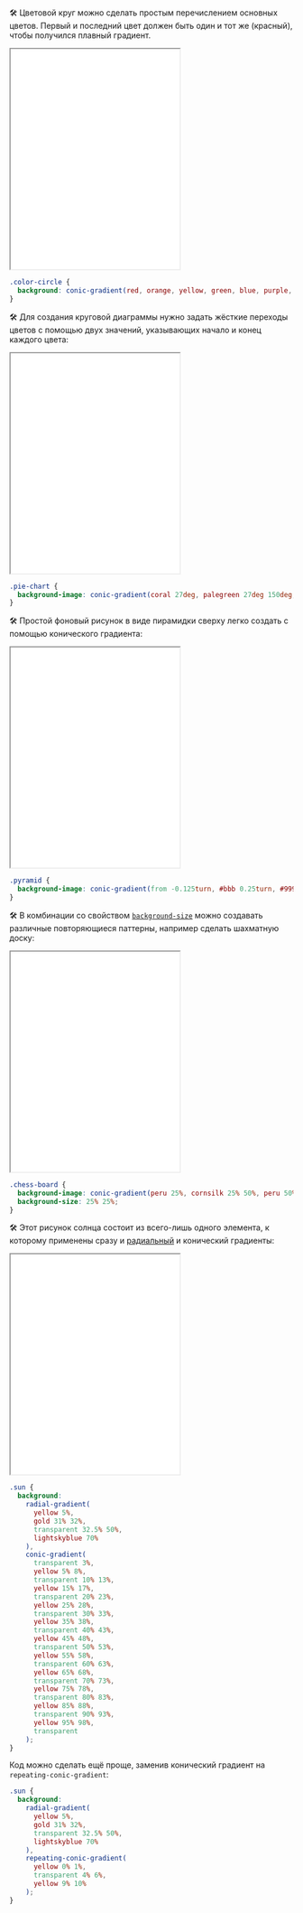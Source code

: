 🛠 Цветовой круг можно сделать простым перечислением основных цветов. Первый и последний цвет должен быть один и тот же (красный), чтобы получился плавный градиент.

<iframe title="Цветовой круг" src="../demos/color-circle/" height="390"></iframe>

```css
.color-circle {
  background: conic-gradient(red, orange, yellow, green, blue, purple, red);
}
```

🛠 Для создания круговой диаграммы нужно задать жёсткие переходы цветов с помощью двух значений, указывающих начало и конец каждого цвета:

<iframe title="Круговая диаграмма" src="../demos/pie-chart/" height="390"></iframe>

```css
.pie-chart {
  background-image: conic-gradient(coral 27deg, palegreen 27deg 150deg, skyblue 150deg);
}
```

🛠 Простой фоновый рисунок в виде пирамидки сверху легко создать с помощью конического градиента:

<iframe title="Пирамида сверху" src="../demos/pyramid/" height="390"></iframe>

```css
.pyramid {
  background-image: conic-gradient(from -0.125turn, #bbb 0.25turn, #999 0.25turn 0.5turn, #bbb 0.5turn 0.75turn, #eee 0.75turn);
}
```

🛠 В комбинации со свойством [`background-size`](/css/background-size) можно создавать различные повторяющиеся паттерны, например сделать шахматную доску:

<iframe title="Шахматные клетки" src="../demos/chess-board/" height="390"></iframe>

```css
.chess-board {
  background-image: conic-gradient(peru 25%, cornsilk 25% 50%, peru 50% 75%, cornsilk 75%);
  background-size: 25% 25%;
}
```

🛠 Этот рисунок солнца состоит из всего-лишь одного элемента, к которому применены сразу и [радиальный](/css/radial-gradient) и конический градиенты:

<iframe title="Солнце с лучами" src="../demos/sun/" height="390"></iframe>

```css
.sun {
  background: 
    radial-gradient(
      yellow 5%, 
      gold 31% 32%, 
      transparent 32.5% 50%, 
      lightskyblue 70%
    ),
    conic-gradient(
      transparent 3%, 
      yellow 5% 8%, 
      transparent 10% 13%, 
      yellow 15% 17%, 
      transparent 20% 23%, 
      yellow 25% 28%, 
      transparent 30% 33%, 
      yellow 35% 38%, 
      transparent 40% 43%, 
      yellow 45% 48%, 
      transparent 50% 53%, 
      yellow 55% 58%, 
      transparent 60% 63%, 
      yellow 65% 68%, 
      transparent 70% 73%, 
      yellow 75% 78%, 
      transparent 80% 83%, 
      yellow 85% 88%, 
      transparent 90% 93%, 
      yellow 95% 98%, 
      transparent
    );
}
```

Код можно сделать ещё проще, заменив конический градиент на `repeating-conic-gradient`:

```css
.sun {
  background:
    radial-gradient(
      yellow 5%,
      gold 31% 32%,
      transparent 32.5% 50%,
      lightskyblue 70%
    ),
    repeating-conic-gradient(
      yellow 0% 1%,
      transparent 4% 6%,
      yellow 9% 10%
    );
}
```
